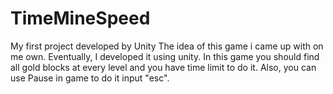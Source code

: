 # TimeMineSpeed
My first project developed by Unity
The idea of this game i came up with on me own. Eventually, I developed it using unity. 
In this game you should find all gold blocks at every level and you have time limit to do it.
Also, you can use Pause in game to do it input "esc".
